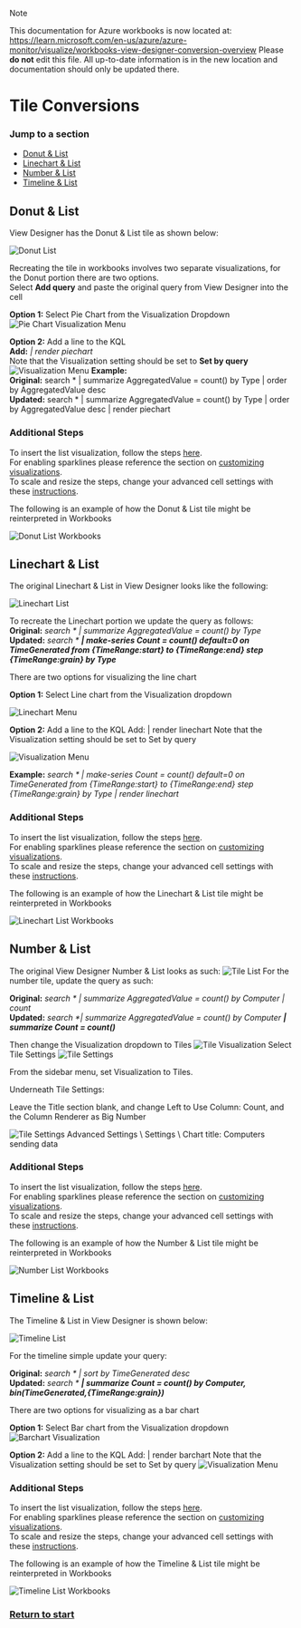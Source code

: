 > [!NOTE] 
> This documentation for Azure workbooks is now located at: https://learn.microsoft.com/en-us/azure/azure-monitor/visualize/workbooks-view-designer-conversion-overview
> Please **do not** edit this file. All up-to-date information is in the new location and documentation should only be updated there.

# Tile Conversions

### Jump to a section
* [Donut & List](#Donut-&-List)
* [Linechart & List](#Linechart-&-List)
* [Number & List](#Donut-&-List)
* [Timeline & List](#Timeline-&-List)
## Donut & List <a id="Donut-&-List"></a>


View Designer has the Donut & List tile as shown below:

![Donut List](./Examples/DonutList.png)

Recreating the tile in workbooks involves two separate visualizations, for the Donut portion there are two options.\
Select **Add query** and paste the original query from View Designer into the cell

**Option 1:** Select Pie Chart from the Visualization Dropdown
 ![Pie Chart Visualization Menu](./Examples/PieChart.png)

**Option 2:** Add a line to the KQL\
**Add:** _| render piechart_\
Note that the Visualization setting should be set to **Set by query**
 ![Visualization Menu](./Examples/SetByQuery.png)
**Example:**\
**Original:** search * | summarize AggregatedValue = count() by Type | order by AggregatedValue desc \
**Updated:** search * | summarize AggregatedValue = count() by Type | order by AggregatedValue desc | render piechart

### Additional Steps

To insert the list visualization, follow the steps [here](./CommonSteps.md#List).\
For enabling sparklines please reference the section on [customizing visualizations](./CommonSteps.md#Sparkline).\
To scale and resize the steps, change your advanced cell settings with these [instructions](./CommonSteps.md#Advanced).

The following is an example of how the Donut & List tile might be reinterpreted in Workbooks

![Donut List Workbooks](./Examples/DonutWorkbooks.png)

## Linechart & List <a id="Linechart-&-List"></a>
The original Linechart & List in View Designer looks like the following:
 
![Linechart List](./Examples/LineList.png) 

To recreate the Linechart portion we update the query as follows:\
**Original:** _search * | summarize AggregatedValue = count() by Type_\
**Updated:** _search * **| make-series Count = count() default=0 on TimeGenerated from {TimeRange:start} to {TimeRange:end} step {TimeRange:grain} by Type**_

There are two options for visualizing the line chart

**Option 1:** Select Line chart from the Visualization dropdown
 
 ![Linechart Menu](./Examples/LineViz.png)

**Option 2:** Add a line to the KQL
Add: | render linechart
Note that the Visualization setting should be set to Set by query

 ![Visualization Menu](./Examples/SetByQuery.png)

**Example:**
_search * | make-series Count = count() default=0 on TimeGenerated from {TimeRange:start} to {TimeRange:end} step {TimeRange:grain} by Type | render linechart_

### Additional Steps

To insert the list visualization, follow the steps [here](./CommonSteps.md#List).\
For enabling sparklines please reference the section on [customizing visualizations](./CommonSteps.md#Sparkline).\
To scale and resize the steps, change your advanced cell settings with these [instructions](./CommonSteps.md#Advanced).

The following is an example of how the Linechart & List tile might be reinterpreted in Workbooks

![Linechart List Workbooks](./Examples/LineWorkbooks.png)

## Number & List <a id="Number-&-List"></a>
The original View Designer Number & List looks as such:
 ![Tile List](./Examples/TileListEx.png)
For the number tile, update the query as such:

**Original:** _search * | summarize AggregatedValue = count() by Computer | count_\
**Updated:** _search *| summarize AggregatedValue = count() by Computer **| summarize Count = count()**_

Then change the Visualization dropdown to Tiles
 ![Tile Visualization](./Examples/TileViz.png)
Select Tile Settings
 ![Tile Settings](./Examples/TileSet.png)

From the sidebar menu, set Visualization to Tiles.

Underneath Tile Settings: 

Leave the Title section blank, and change Left to Use Column: Count, and the Column Renderer as Big Number


![Tile Settings](./Examples/TileSettings.png)
Advanced Settings \ Settings \ Chart title:  Computers sending data

### Additional Steps

To insert the list visualization, follow the steps [here](./CommonSteps.md#List).\
For enabling sparklines please reference the section on [customizing visualizations](./CommonSteps.md#Sparkline).\
To scale and resize the steps, change your advanced cell settings with these [instructions](./CommonSteps.md#Advanced).

The following is an example of how the Number & List tile might be reinterpreted in Workbooks

![Number List Workbooks](./Examples/NumberWorkbooks.png)

## Timeline & List <a id="Timeline-&-List"></a>
The Timeline & List in View Designer is shown below:

 ![Timeline List](./Examples/TimeList.png)

For the timeline simple update your query:

**Original:** _search * | sort by TimeGenerated desc_\
**Updated:** _search * **| summarize Count = count() by Computer, bin(TimeGenerated,{TimeRange:grain})**_

There are two options for visualizing as a bar chart

**Option 1:** Select Bar chart from the Visualization dropdown
 ![Barchart Visualization](./Examples/BarViz.png)
 
**Option 2:** Add a line to the KQL
Add: | render barchart
Note that the Visualization setting should be set to Set by query
 ![Visualization Menu](./Examples/SetByQuery.png)

 ### Additional Steps
 
To insert the list visualization, follow the steps [here](./CommonSteps.md#List).\
For enabling sparklines please reference the section on [customizing visualizations](./CommonSteps.md#Sparkline).\
To scale and resize the steps, change your advanced cell settings with these [instructions](./CommonSteps.md#Advanced).

The following is an example of how the Timeline & List tile might be reinterpreted in Workbooks

![Timeline List Workbooks](./Examples/TimeWorkbooks.png)


### [Return to start](./ViewDesignerOverview.md)
